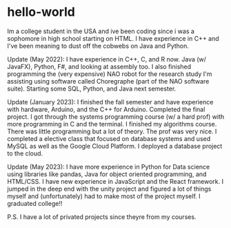 # hello-world
Im a college student in the USA and ive been coding since i was a sophomore in high school starting on HTML. I have experience in C++ and I've been meaning to dust off the cobwebs on Java and Python.

Update (May 2022):
I have experience in C++, C, and R now. Java (w/ JavaFX), Python, F#, and looking at assembly too. 
I also finished programming the (very expensive) NAO robot for the research study I'm assisting using software called Choregraphe (part of the NAO software suite).
Starting some SQL, Python, and Java next semester.

Update (January 2023):
I finished the fall semester and have experience with hardware, Arduino, and the C++ for Arduino. Completed the final project.
I got through the systems programming course (w/ a hard prof) with more programming in C and the terminal.
I finished my algorithms course. There was little programming but a lot of theory. The prof was very nice.
I completed a elective class that focused on database systems and used MySQL as well as the Google Cloud Platform. I deployed a database project to the cloud.

Update (May 2023):
I have more experience in Python for Data science using libraries like pandas, Java for object oriented programming, and HTML/CSS. 
I have new experience in JavaScript and the React framework.
I jumped in the deep end with the unity project and figured a lot of things myself and (unfortunately) had to make most of the project myself.
I graduated college!! 

P.S.
I have a lot of privated projects since theyre from my courses.
